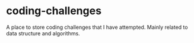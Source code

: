 # coding-challenges

A place to store coding challenges that I have attempted. Mainly related to data structure and algorithms.
